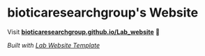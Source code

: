 
# bioticaresearchgroup's Website

Visit **[bioticaresearchgroup.github.io/Lab_website](https://bioticaresearchgroup.github.io/Lab_website)** 🚀

_Built with [Lab Website Template](https://greene-lab.gitbook.io/lab-website-template-docs)_

